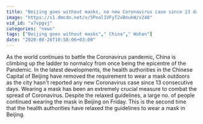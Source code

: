 ```yaml
---
title: "Beijing goes without masks, no new Coronavirus case since 13 days Oneindia News"
image: "https://s1.dmcdn.net/v/SPnol1VFyT2vBnukW/x240"
vid_id: "x7vpgvj"
categories: "news"
tags: ["Beijing goes without masks"," China"," Wuhan"]
date: "2020-08-26T10:58:06+03:00"
---
```

As the world continues to battle the Coronavirus pandemic, China is climbing up the ladder to normalcy from once being the epicentre of the Pandemic. In the latest developments, the health authorities in the Chinese Capital of Beijing have removed the requirement to wear a mask outdoors as the city hasn't reported any new Coronavirus case since 13 consecutive days. Wearing a mask has been an extremely crucial measure to combat the spread of Coronavirus. Despite the relaxed guidelines, a large no. of people continued wearing the mask in Beijing on Friday. This is the second time that the health authorities have relaxed the guidelines to wear a mask in Beijing.
